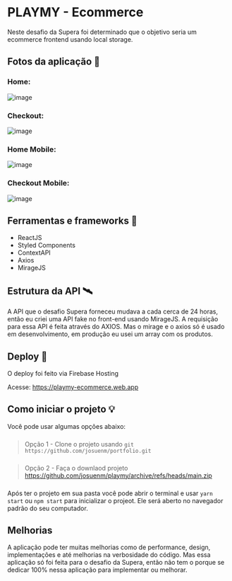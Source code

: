 # PLAYMY - Ecommerce

Neste desafio da Supera foi determinado que o objetivo seria um ecommerce frontend usando local storage.

## Fotos da aplicação 📸

### Home:

![image](https://user-images.githubusercontent.com/83486074/163635305-cda1dfe5-4c0d-47e0-9cf9-10a6024f23f0.png)

### Checkout:

![image](https://user-images.githubusercontent.com/83486074/167237709-0d664960-d755-45e4-9b88-b7c7aaba7b7f.png)

### Home Mobile:

![image](https://user-images.githubusercontent.com/83486074/163635567-1de25106-d127-4ff1-9f8b-b17d602f50c1.png)

### Checkout Mobile:

![image](https://user-images.githubusercontent.com/83486074/167237725-c33821de-2172-41f3-a727-7aad9f9d7307.png)

## Ferramentas e frameworks 🚀

- ReactJS
- Styled Components
- ContextAPI
- Axios
- MirageJS

## Estrutura da API 🛰️

A API que o desafio Supera forneceu mudava a cada cerca de 24 horas, então eu criei uma API fake no front-end usando MirageJS. A requisição para essa API é feita através do AXIOS. Mas o mirage e o axios só é usado em desenvolvimento, em produção eu usei um array com os produtos.

## Deploy 🏡

O deploy foi feito via Firebase Hosting

Acesse: https://playmy-ecommerce.web.app

## Como iniciar o projeto 💡

Você pode usar algumas opções abaixo:

###

> Opção 1 - Clone o projeto usando `git`
> `https://github.com/josuenm/portfolio.git`

###

> Opção 2 - Faça o downlaod projeto
> https://github.com/josuenm/playmy/archive/refs/heads/main.zip

###

Após ter o projeto em sua pasta você pode abrir o terminal e usar `yarn start` ou `npm start` para inicializar o projeot. Ele será aberto no navegador padrão do seu computador.

## Melhorias

A aplicação pode ter muitas melhorias como de performance, design, implementações e até melhorias na verbosidade do código. Mas essa aplicação só foi feita para o desafio da Supera, então não tem o porque se dedicar 100% nessa aplicação para implementar ou melhorar.
